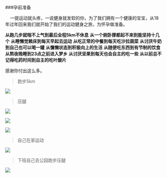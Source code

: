 
###孕前准备

&nbsp;&nbsp;&nbsp;&nbsp;一提运动就头疼，一说健身就发软的你，为了我们拥有一个健康的宝宝，从18年过年回来我们就开始了我们的运动健身之旅，为怀孕做准备。

**从跑几步就喘不上气到最后全程5km不休息**
**从一个俯卧撑都起不来到能坚持十几个**
**从睡懒觉赖床到每天早起去运动**
**从吃正常的中餐到每天吃沙拉蔬菜**
**从讨厌牛奶到自己也可以喝一罐**
**从慵懒状态到积极向上的生活**
**从随便吃东西到有节制的饮食**
**从熬夜晚睡到23点之前进入梦乡**
**从讨厌坚果到每天也会自主的吃一些**
**从以前总不记得吃药时间到自主的吃叶酸片**

感谢你付出这么多。

>跑步5km

![](http://localhost:8000/static/article/mz/img-ready_pregenancy/rp-6.png)

>压腿

![](http://localhost:8000/static/article/mz/img-ready_pregenancy/rp-5.jpg)

![](http://localhost:8000/static/article/mz/img-ready_pregenancy/rp-3.jpg)

![](http://localhost:8000/static/article/mz/img-ready_pregenancy/rp-4.jpg)

>自己在家运动

![](http://localhost:8000/static/article/mz/img-ready_pregenancy/rp-1.jpg)

>下班自己去公园跑步压腿

![](http://localhost:8000/static/article/mz/img-ready_pregenancy/rp-2.jpg)








